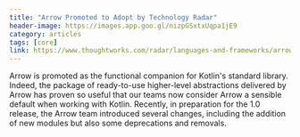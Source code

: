 ```yaml
---
title: "Arrow Promoted to Adopt by Technology Radar"
header-image: https://images.app.goo.gl/nizpGSxtxUqpa1jE9
category: articles
tags: [core]
link: https://www.thoughtworks.com/radar/languages-and-frameworks/arrow
---
```


Arrow is promoted as the functional companion for Kotlin's standard library. Indeed, the package of ready-to-use higher-level abstractions delivered by Arrow has proven so useful that our teams now consider Arrow a sensible default when working with Kotlin. Recently, in preparation for the 1.0 release, the Arrow team introduced several changes, including the addition of new modules but also some deprecations and removals.
